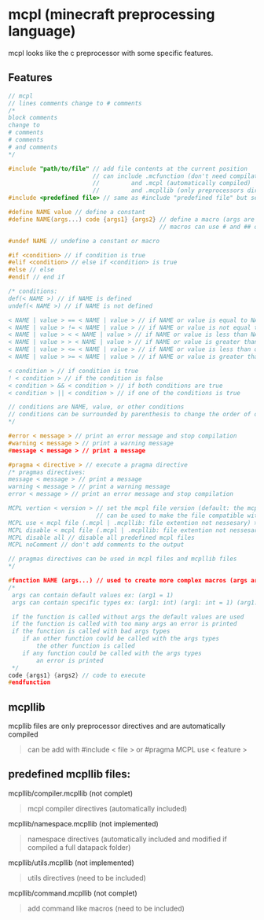 # mcpl (minecraft preprocessing language)

mcpl looks like the c preprocessor with some specific features.

## Features
```c
// mcpl
// lines comments change to # comments
/*
block comments
change to
# comments
# comments
# and comments
*/

#include "path/to/file" // add file contents at the current position
                        // can include .mcfunction (don't need compilation)
                        //         and .mcpl (automatically compiled)
                        //         and .mcpllib (only preprocessors directives) (automatically compiled)
#include <predefined file> // same as #include "predefined file" but search in predefined paths

#define NAME value // define a constant
#define NAME(args...) code {args1} {args2} // define a macro (args are optional)
                                           // macros can use # and ## operators

#undef NAME // undefine a constant or macro

#if <condition> // if condition is true
#elif <condition> // else if <condition> is true
#else // else
#endif // end if

/* conditions:
def(< NAME >) // if NAME is defined
undef(< NAME >) // if NAME is not defined

< NAME | value > == < NAME | value > // if NAME or value is equal to NAME or value
< NAME | value > != < NAME | value > // if NAME or value is not equal to NAME or value
< NAME | value > < < NAME | value > // if NAME or value is less than NAME or value
< NAME | value > > < NAME | value > // if NAME or value is greater than NAME or value
< NAME | value > <= < NAME | value > // if NAME or value is less than or equal to NAME or value
< NAME | value > >= < NAME | value > // if NAME or value is greater than or equal to NAME or value

< condition > // if condition is true
! < condition > // if the condition is false
< condition > && < condition > // if both conditions are true
< condition > || < condition > // if one of the conditions is true

// conditions are NAME, value, or other conditions
// conditions can be surrounded by parenthesis to change the order of operations and to group conditions
*/

#error < message > // print an error message and stop compilation
#warning < message > // print a warning message
#message < message > // print a message

#pragma < directive > // execute a pragma directive
/* pragmas directives:
message < message > // print a message
warning < message > // print a warning message
error < message > // print an error message and stop compilation

MCPL vertion < version > // set the mcpl file version (default: the mcpl compiler version)
                         // can be used to make the file compatible with older versions of mcpl
MCPL use < mcpl file (.mcpl | .mcpllib: file extention not nessesary) > // use a predefined mcpl file
MCPL disable < mcpl file (.mcpl | .mcpllib: file extention not nessesary) > // disable a predefined mcpl file (some files are included by default)
MCPL disable all // disable all predefined mcpl files
MCPL noComment // don't add comments to the output

// pragmas directives can be used in mcpl files and mcpllib files
*/

#function NAME (args...) // used to create more complex macros (args are optional)
/*
 args can contain default values ex: (arg1 = 1)
 args can contain specific types ex: (arg1: int) (arg1: int = 1) (arg1: int | float) use the | operator to allow multiple types

 if the function is called without args the default values are used
 if the function is called with too many args an error is printed
 if the function is called with bad args types
    if an other function could be called with the args types
        the other function is called
    if any function could be called with the args types
        an error is printed
 */
code {args1} {args2} // code to execute
#endfunction
```

## mcpllib
mcpllib files are only preprocessor directives and are automatically compiled
> can be add with #include < file > or #pragma MCPL use < feature >

## predefined mcpllib files:
mcpllib/compiler.mcpllib (not complet)
> mcpl compiler directives (automatically included)

mcpllib/namespace.mcpllib (not implemented)
> namespace directives (automatically included and modified if compiled a full datapack folder)

mcpllib/utils.mcpllib (not implemented)
> utils directives (need to be included)

mcpllib/command.mcpllib (not complet)
> add command like macros (need to be included)

